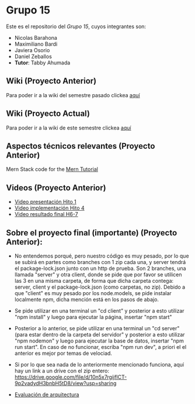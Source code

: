 # Grupo 15
Este es el repositorio del *Grupo 15*, cuyos integrantes son:
* Nicolas Barahona
* Maximiliano Bardi
* Javiera Osorio
* Daniel Zeballos
* **Tutor**: Tabby Ahumada

## Wiki (Proyecto Anterior)
Para poder ir a la wiki del semestre pasado clickea [aquí](https://github.com/Zurickata/INF236-2023-2-GRUPO-7/wiki)

## Wiki (Proyecto Actual)
Para poder ir a la wiki de este semestre clickea [aquí](https://github.com/barahona-nico/INF225-2024-1-GRUPO-15/wiki)

## Aspectos técnicos relevantes (Proyecto Anterior)
Mern Stack code for the [Mern Tutorial](https://www.mongodb.com/languages/mern-stack-tutorial)

## Videos (Proyecto Anterior)
* [Video presentación Hito 1](https://www.youtube.com/watch?v=WA3Brmtc2dE&ab_channel=MaxBardi)
* [Video implementación Hito 4](https://www.youtube.com/watch?v=3SZS8kizCXA&ab_channel=MaxBardi)
* [Video resultado final H6-7](https://www.youtube.com/watch?v=CsofGEh_QaA&ab_channel=MaxBardi)

## Sobre el proyecto final (importante) (Proyecto Anterior): 
* No entendemos porqué, pero nuestro código es muy pesado, por lo que se subirá en partes como branches con 1 zip cada una, y server tendrá el package-lock.json junto con un http de prueba. Son 2 branches, una llamada "server" y otra client, donde se pide que por favor se utilicen las 3 en una misma carpeta, de forma que dicha carpeta contega: server, client y el package-lock.json (como carpetas, no zip). Debido a que "client" es muy pesado por los node.models, se pide instalar localmente npm, dicha mención está en los pasos de abajo.
* Se pide utilizar en una terminal un "cd client" y posterior a esto utilizar "npm install" y luego para ejecutar la página, insertar "npm start"
* Posterior a lo anterior, se pide utilizar en una terminal un "cd server" (para estar dentro de la carpeta del servidor" y posterior a esto utilizar "npm nodemon" y luego para ejecutar la base de datos, insertar "npm run start". En caso de no funcionar, escriba "npm run dev", a priori el el anterior es mejor por temas de velociad. 

* Si por lo que sea nada de lo anteriormente mencionado funciona, aquí hay un link a un drive con el zip entero: https://drive.google.com/file/d/10n5x7rgijfICT-9p2vadydH3bnbH5tD8/view?usp=sharing
* [Evaluación de arquitectura](https://docs.google.com/document/d/1CXCU5Wh42TRMwKF40OchyzA2lsCH5va2Wj4nmTGDAZQ/edit?usp=sharing)

